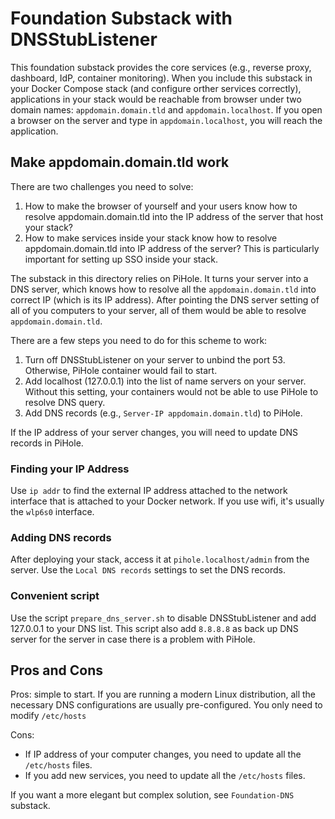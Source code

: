 # Foundation Substack with DNSStubListener

This foundation substack provides the core services (e.g., reverse proxy, dashboard, IdP, container monitoring). When you include this substack in your Docker Compose stack (and configure orther services correctly), applications in your stack would be reachable from browser under two domain names: `appdomain.domain.tld` and `appdomain.localhost`. If you open a browser on the server and type in `appdomain.localhost`, you will reach the application. 

## Make appdomain.domain.tld work

There are two challenges you need to solve: 

1. How to make the browser of yourself and your users know how to resolve appdomain.domain.tld into the IP address of the server that host your stack?
2. How to make services inside your stack know how to resolve appdomain.domain.tld into IP address of the server? This is particularly important for setting up SSO inside your stack.

The substack in this directory relies on PiHole. It turns your server into a DNS server, which knows how to resolve all the `appdomain.domain.tld` into correct IP (which is its IP address). After pointing the DNS server setting of all of you computers to your server, all of them would be able to resolve `appdomain.domain.tld`. 

There are a few steps you need to do for this scheme to work:

1. Turn off DNSStubListener on your server to unbind the port 53. Otherwise, PiHole container would fail to start.
2. Add localhost (127.0.0.1) into the list of name servers on your server. Without this setting, your containers would not be able to use PiHole to resolve DNS query.
3. Add DNS records (e.g., `Server-IP appdomain.domain.tld`) to PiHole.

If the IP address of your server changes, you will need to update DNS records in PiHole.

### Finding your IP Address

Use `ip addr` to find the external IP address attached to the network interface that is attached to your Docker network. If you use wifi, it's usually the `wlp6s0` interface. 

### Adding DNS records

After deploying your stack, access it at `pihole.localhost/admin` from the server. Use the `Local DNS records` settings to set the DNS records.

### Convenient script

Use the script `prepare_dns_server.sh` to disable DNSStubListener and add 127.0.0.1 to your DNS list. This script also add `8.8.8.8` as back up DNS server for the server in case there is a problem with PiHole.

## Pros and Cons

Pros: simple to start. If you are running a modern Linux distribution, all the necessary DNS configurations are usually pre-configured. You only need to modify `/etc/hosts`

Cons: 
- If IP address of your computer changes, you need to update all the `/etc/hosts` files.
- If you add new services, you need to update all the `/etc/hosts` files.

If you want a more elegant but complex solution, see `Foundation-DNS` substack.
